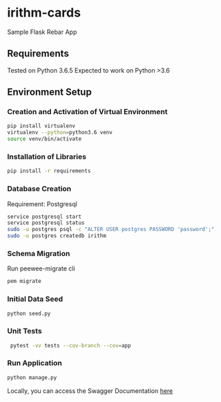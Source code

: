 # irithm-cards
Sample Flask Rebar App


## Requirements
Tested on Python 3.6.5
Expected to work on Python >3.6

## Environment Setup
### Creation and Activation of Virtual Environment
```bash
pip install virtualenv
virtualenv --python=python3.6 venv
source venv/bin/activate
```
### Installation of Libraries
```bash
pip install -r requirements
```

### Database Creation
Requirement: Postgresql
```bash
service postgresql start
service postgresql status
sudo -u postgres psql -c "ALTER USER postgres PASSWORD 'password';"
sudo -u postgres createdb irithm
```

### Schema Migration
Run peewee-migrate cli
```bash
pem migrate
```

### Initial Data Seed
```bash
python seed.py
```

### Unit Tests
```bash
 pytest -vv tests --cov-branch --cov=app
```

### Run Application
```bash
python manage.py
```

Locally, you can access the Swagger Documentation [here](http://127.0.0.1:5000/v1/swagger/ui)
